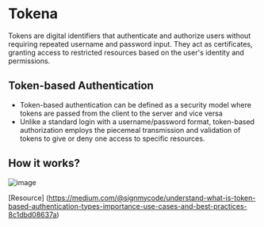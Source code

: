 # Tokena
Tokens are digital identifiers that authenticate and authorize users without requiring repeated username and password input. They act as certificates, granting access to restricted resources based on the user's identity and permissions.

## Token-based Authentication
* Token-based authentication can be defined as a security model where tokens are passed from the client to the server and vice versa
* Unlike a standard login with a username/password format, token-based authorization employs the piecemeal transmission and validation of tokens to give or deny one access to specific resources.

## How it works?

![image](https://github.com/user-attachments/assets/435340d9-9788-4067-8d5d-a09170ea17f2)


[Resource] (https://medium.com/@signmycode/understand-what-is-token-based-authentication-types-importance-use-cases-and-best-practices-8c1dbd08637a)
